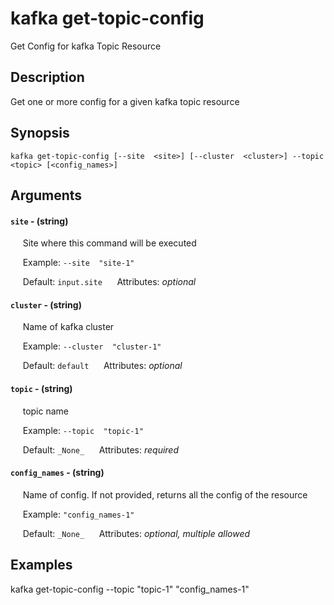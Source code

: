 # kafka get-topic-config

Get Config for kafka Topic Resource

## Description

Get one or more config for a given kafka topic resource

## Synopsis

`kafka get-topic-config [--site  <site>] [--cluster  <cluster>] --topic  <topic> [<config_names>]`

## Arguments


#### `site` - (string)

&nbsp;&nbsp;&nbsp;&nbsp; Site where this command will be executed  

&nbsp;&nbsp;&nbsp;&nbsp; Example:  `--site  "site-1"`

&nbsp;&nbsp;&nbsp;&nbsp; Default: `input.site`
&nbsp;&nbsp;&nbsp;&nbsp; Attributes: _optional_  


#### `cluster` - (string)

&nbsp;&nbsp;&nbsp;&nbsp; Name of kafka cluster  

&nbsp;&nbsp;&nbsp;&nbsp; Example:  `--cluster  "cluster-1"`

&nbsp;&nbsp;&nbsp;&nbsp; Default: `default`
&nbsp;&nbsp;&nbsp;&nbsp; Attributes: _optional_  


#### `topic` - (string)

&nbsp;&nbsp;&nbsp;&nbsp; topic name  

&nbsp;&nbsp;&nbsp;&nbsp; Example:  `--topic  "topic-1"`

&nbsp;&nbsp;&nbsp;&nbsp; Default: `_None_`
&nbsp;&nbsp;&nbsp;&nbsp; Attributes: _required_  


#### `config_names` - (string)

&nbsp;&nbsp;&nbsp;&nbsp; Name of config. If not provided, returns all the config of the resource  

&nbsp;&nbsp;&nbsp;&nbsp; Example:  `"config_names-1"`

&nbsp;&nbsp;&nbsp;&nbsp; Default: `_None_`
&nbsp;&nbsp;&nbsp;&nbsp; Attributes: _optional, multiple allowed_  



## Examples

kafka get-topic-config --topic  "topic-1" "config_names-1"
